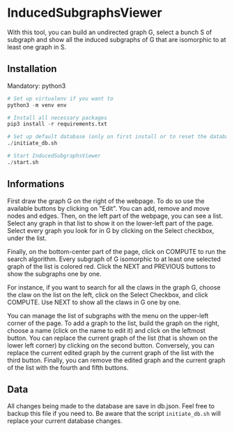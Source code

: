 # InducedSubgraphsViewer
With this tool, you can build an undirected graph G, select a bunch S of subgraph and show all the induced subgraphs of G that are isomorphic to at least one graph in S.

## Installation
Mandatory: python3

```python
# Set up virtualenv if you want to
python3 -m venv env

# Install all necessary packages
pip3 install -r requirements.txt

# Set up default database (only on first install or to reset the database)
./initiate_db.sh

# Start InducedSubgraphsViewer
./start.sh
```

## Informations
First draw the graph G on the right of the webpage. To do so use the available buttons by clicking on "Edit". You can add, remove and move nodes and edges.
Then, on the left part of the webpage, you can see a list. Select any graph in that list to show it on the lower-left part of the page. Select every graph you look for in G by clicking on the Select checkbox, under the list.

Finally, on the bottom-center part of the page, click on COMPUTE to run the search algorithm. Every subgraph of G isomorphic to at least one selected graph of the list is colored red. Click the NEXT and PREVIOUS buttons to show the subgraphs one by one.

For instance, if you want to search for all the claws in the graph G, choose the claw on the list on the left, click on the Select Checkbox, and click COMPUTE. Use NEXT to show all the claws in G one by one.

You can manage the list of subgraphs with the menu on the upper-left corner of the page.
To add a graph to the list, build the graph on the right, choose a name (click on the name to edit it) and click on the leftmost button.
You can replace the current graph of the list (that is shown on the lower left corner) by clicking on the second button.
Conversely, you can replace the current edited graph by the current graph of the list with the third button.
Finally, you can remove the edited graph and the current graph of the list with the fourth and fifth buttons.

## Data
All changes being made to the database are save in db.json.
Feel free to backup this file if you need to.
Be aware that the script `initiate_db.sh` will replace your current database changes.
